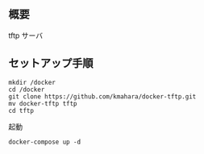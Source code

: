 ## 概要

tftp サーバ

## セットアップ手順

```
mkdir /docker
cd /docker
git clone https://github.com/kmahara/docker-tftp.git
mv docker-tftp tftp
cd tftp
```

起動

```
docker-compose up -d
```

